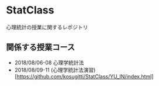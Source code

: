 # StatClass
心理統計の授業に関するレポジトリ

## 関係する授業コース

+ 2018/08/06-08 心理学統計法
+ 2018/08/09-11 (心理学統計法演習)[https://github.com/kosugitti/StatClass/YU_IN/index.html]


